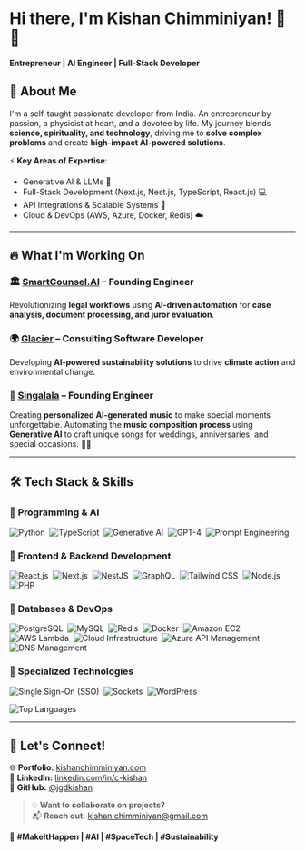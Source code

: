 # **Hi there, I'm Kishan Chimminiyan!** 👋🚀  

**Entrepreneur | AI Engineer | Full-Stack Developer**  


## 🚀 **About Me**  

I'm a self-taught passionate developer from India. An entrepreneur by passion, a physicist at heart, and a devotee by life. My journey blends **science, spirituality, and technology**, driving me to **solve complex problems** and create **high-impact AI-powered solutions**.

⚡ **Key Areas of Expertise**:  
- Generative AI & LLMs 🤖  
- Full-Stack Development (Next.js, Nest.js, TypeScript, React.js) 💻  
- API Integrations & Scalable Systems 🚀  
- Cloud & DevOps (AWS, Azure, Docker, Redis) ☁️  

---

## 🔥 **What I'm Working On**  

### 🏛️ [SmartCounsel.AI](https://smartcounsel.ai) – **Founding Engineer**  
Revolutionizing **legal workflows** using **AI-driven automation** for **case analysis, document processing, and juror evaluation**.  

### 🌍 [Glacier](https://www.glacier.eco) – **Consulting Software Developer**  
Developing **AI-powered sustainability solutions** to drive **climate action** and environmental change.  

### 🎵 [Singalala](https://singalala.com) – **Founding Engineer**  
Creating **personalized AI-generated music** to make special moments unforgettable. Automating the **music composition process** using **Generative AI** to craft unique songs for weddings, anniversaries, and special occasions. 🚀🎶

---


## 🛠️ **Tech Stack & Skills**  

### 🔹 **Programming & AI**
![Python](https://img.shields.io/badge/-Python-05122A?style=flat&logo=python)&nbsp;
![TypeScript](https://img.shields.io/badge/-TypeScript-05122A?style=flat&logo=typescript)&nbsp;
![Generative AI](https://img.shields.io/badge/-Generative%20AI-FF5733?style=flat&logo=openai)&nbsp;
![GPT-4](https://img.shields.io/badge/-GPT--4-8A2BE2?style=flat&logo=openai)&nbsp;
![Prompt Engineering](https://img.shields.io/badge/-Prompt%20Engineering-ff69b4?style=flat&logo=openai)  

### 🔹 **Frontend & Backend Development**

![React.js](https://img.shields.io/badge/-React.js-61DAFB?style=flat&logo=react)&nbsp;
![Next.js](https://img.shields.io/badge/-Next.js-black?style=flat&logo=next.js)&nbsp;
![NestJS](https://img.shields.io/badge/-Nest.js-E0234E?style=flat&logo=nestjs)&nbsp;
![GraphQL](https://img.shields.io/badge/-GraphQL-E10098?style=flat&logo=graphql)&nbsp;
![Tailwind CSS](https://img.shields.io/badge/-Tailwind%20CSS-38B2AC?style=flat&logo=tailwind-css)&nbsp;
![Node.js](https://img.shields.io/badge/-Node.js-green?style=flat&logo=node.js)&nbsp;
![PHP](https://img.shields.io/badge/-PHP-777BB4?style=flat&logo=php)  

### 🔹 **Databases & DevOps**

![PostgreSQL](https://img.shields.io/badge/-PostgreSQL-05122A?style=flat&logo=postgresql)&nbsp;
![MySQL](https://img.shields.io/badge/-MySQL-4479A1?style=flat&logo=mysql)&nbsp;
![Redis](https://img.shields.io/badge/-Redis-red?style=flat&logo=redis)&nbsp;
![Docker](https://img.shields.io/badge/-Docker-05122A?style=flat&logo=docker)&nbsp;
![Amazon EC2](https://img.shields.io/badge/-Amazon%20EC2-orange?style=flat&logo=amazon-aws)&nbsp;
![AWS Lambda](https://img.shields.io/badge/-AWS%20Lambda-orange?style=flat&logo=amazon-aws)&nbsp;
![Cloud Infrastructure](https://img.shields.io/badge/-Cloud%20Infrastructure-2C3E50?style=flat&logo=cloud)&nbsp;
![Azure API Management](https://img.shields.io/badge/-Azure%20API%20Management-05122A?style=flat&logo=microsoft-azure)&nbsp;
![DNS Management](https://img.shields.io/badge/-DNS%20Management-05122A?style=flat&logo=cloudflare)  

### 🔹 **Specialized Technologies**

![Single Sign-On (SSO)](https://img.shields.io/badge/-Single%20Sign--On%20(SSO)-purple?style=flat&logo=microsoft)&nbsp;
![Sockets](https://img.shields.io/badge/-Sockets-05122A?style=flat&logo=socket.io)&nbsp;
![WordPress](https://img.shields.io/badge/-WordPress-21759B?style=flat&logo=wordpress)


![Top Languages](https://github-readme-stats.vercel.app/api/top-langs/?username=jgdkishan&layout=compact&theme=radical)

---

## 📌 **Let's Connect!**  

🌐 **Portfolio:** [kishanchimminiyan.com](https://www.linkedin.com/in/c-kishan/)  
💼 **LinkedIn:** [linkedin.com/in/c-kishan](https://www.linkedin.com/in/c-kishan/)  
📂 **GitHub:** [@jgdkishan](https://github.com/jgdkishan)  

> 💡 **Want to collaborate on projects?**  
📬 **Reach out:** [kishan.chimminiyan@gmail.com](mailto:kishan.chimminiyan@gmail.com)

🚀 **#MakeItHappen | #AI | #SpaceTech | #Sustainability**  
